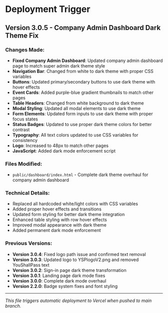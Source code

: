 # Deployment Trigger

## Version 3.0.5 - Company Admin Dashboard Dark Theme Fix

### Changes Made:
- **Fixed Company Admin Dashboard**: Updated company admin dashboard page to match super admin dark theme style
- **Navigation Bar**: Changed from white to dark theme with proper CSS variables
- **Buttons**: Updated primary/secondary buttons to use dark theme with hover effects
- **Event Cards**: Added purple-blue gradient thumbnails to match other pages
- **Table Headers**: Changed from white background to dark theme
- **Modal Styling**: Updated all modal elements to use dark theme
- **Form Elements**: Updated form inputs to use dark theme with proper focus states
- **Status Badges**: Updated to use proper dark theme colors for better contrast
- **Typography**: All text colors updated to use CSS variables for consistency
- **Logo**: Increased to 48px to match other pages
- **JavaScript**: Added dark mode enforcement script

### Files Modified:
- `public/dashboard/index.html` - Complete dark theme overhaul for company admin dashboard

### Technical Details:
- Replaced all hardcoded white/light colors with CSS variables
- Added proper hover effects and transitions
- Updated form styling for better dark theme integration
- Enhanced table styling with row hover effects
- Improved modal appearance with dark theme
- Added permanent dark mode enforcement

### Previous Versions:
- **Version 3.0.4**: Fixed logo path issue and confirmed text removal
- **Version 3.0.3**: Updated logo to YSPlogoV2.png and removed YouShallPass text
- **Version 3.0.2**: Sign-in page dark theme transformation
- **Version 3.0.1**: Landing page dark mode fixes
- **Version 3.0.0**: Complete dark mode overhaul
- **Version 2.2.0**: Badge system fixes and font styling

---

*This file triggers automatic deployment to Vercel when pushed to main branch.* 